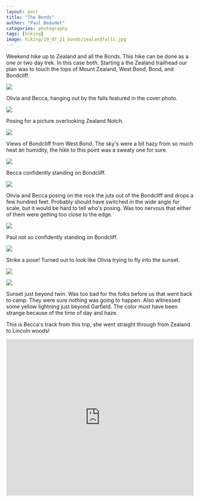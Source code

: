 ```yaml
---
layout: post
title: "The Bonds"
author: "Paul Beaudet"
categories: photography
tags: [hiking]
image: hiking/19_07_21_bonds/zealandfalls.jpg
---
```


Weekend hike up to Zealand and all the Bonds. This hike can be done as a one or two day trek. In this case both. Starting a the Zealand trailhead our plan was to touch the tops of Mount Zealand, West Bond, Bond, and Bondcliff.

![](/assets/img/hiking/19_07_21_bonds/olivia_becca.jpg)

Olivia and Becca, hanging out by the falls featured in the cover photo. 

![](/assets/img/hiking/19_07_21_bonds/olivia_paul_becca.jpg)

Posing for a picture overlooking Zealand Notch.

![](/assets/img/hiking/19_07_21_bonds/bondcliff.jpg)

Views of Bondcliff from West Bond. The sky's were a bit hazy from so much heat an humidity, the hike to this point was a sweaty one for sure.

![](/assets/img/hiking/19_07_21_bonds/bondcliff_becca.jpg)

Becca confidently standing on Bondcliff.

![](/assets/img/hiking/19_07_21_bonds/bondcliff_olivia_becca.jpg)

Olivia and Becca posing on the rock the juts out of the Bondcliff and drops a few hundred feet. Probably should have switched in the wide angle for scale, but it would be hard to tell who's posing. Was too nervous that either of them were getting too close to the edge.

![](/assets/img/hiking/19_07_21_bonds/bondcliff_paul.jpg)

Paul not so confidently standing on Bondcliff.

![](/assets/img/hiking/19_07_21_bonds/bird.jpg)

Strike a pose! Turned out to look like Olivia trying to fly into the sunset.

![](/assets/img/hiking/19_07_21_bonds/guyot_olivia.jpg)


![](/assets/img/hiking/19_07_21_bonds/sunset_on_guyot.jpg)

Sunset just beyond twin. Was too bad for the folks before us that went back to camp. They were sure nothing was going to happen. Also witnessed some yellow lightning just beyond Garfield. The color must have been strange because of the time of day and haze.


This is Becca's track from this trip, she went straight through from Zealand to Lincoln woods!

<iframe src='https://www.gaiagps.com/public/5Delmb4QTBq9zgY9Ii0Wmbw5?embed=True' style='border:none; overflow-y: hidden; background-color:white; min-width: 320px; max-width:1280px; width:100%; height: 420px;' scrolling='no' seamless='seamless'></iframe>
